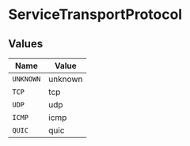 # ServiceTransportProtocol


## Values

| Name      | Value     |
| --------- | --------- |
| `UNKNOWN` | unknown   |
| `TCP`     | tcp       |
| `UDP`     | udp       |
| `ICMP`    | icmp      |
| `QUIC`    | quic      |